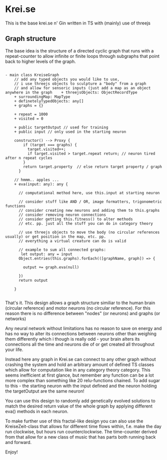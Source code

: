 # Krei.se

This is the base krei.se n' Gin written in TS with (mainly) use of threejs

## Graph structure

The base idea is the structure of a directed cyclic graph that runs with a repeat-counter to allow infinite or finite loops through subgraphs that point back to higher levels of the graph.

```

- main class KreiseGraph
    // add any typed objects you would like to use,
    // i use threejs objects to sculpture a "body" from a graph
    // and allow for sensoric inputs (just add a map as an object anywhere in the graph    + threejsObjects: ObjectRecordType
    + surroundingMap: MapType
    + definetelyTypedObjects: any[]
    + graphs = {}

    + repeat = 1000
    + visited = 0

    + public targetOutput // used for training
    + public input // only used in the starting neuron

    constructor() --> Proxy { 
        if (target === graphs) {
          target.visited++; 
          if target.visited > target.repeat return; // neuron tired after n repeat cycles
        }
        return target.property  // else return target property / graph
      }

    // hmmm.. apples ...    
    + eva(input: any): any {
      
      // computational method here, use this.input at starting neuron

      // consider stuff like AND / OR, image formatters, trigonometric functions
      // consider creating new neurons and adding them to this.graphs
      // consider removing neuron connections
      // consider getting this.fitness() to alter methods
      // etc. pp. just all the stuff you can do in category theory

      // use threejs objects to move the body (no circular references usually) or get position in the map, etc. pp.
      // everything a virtual creature can do is valid

      // example to sum all connected graphs:
       let output: any = input
      Object.entries(this.graphs).forEach(([graphName, graph]) => {
        
        output += graph.eva(null)

      })
      return output

    }
    
```

That's it. This design allows a graph structure similiar to the human brain (circular reference) and motor neurons (no circular reference). For this reason there is no difference between "nodes" (or neurons) and graphs (or networks)

Any neural network without limitations has no reason to save on energy and has no way to alter its connections between neurons other than weighing them differently which i though is really odd - your brain alters its connections all the time and neurons die of or get created all throughout your life. 

Instead here any graph in Krei.se can connect to any other graph without crashing the system and hold an arbitrary amount of defined TS classes which allow for computation like in any category theory category. This seems inefficient at first glance, but remember any function can be a lot more complex than something like 20 relu-functions chained. To add sugar to this - the starting neuron with the input defined and the neuron holding the targetOutput are the same neuron!

You can use this design to randomly add genetically evolved solutions to match the desired return value of the whole graph by applying different eva() methods in each neuron.

To make further use of this fractal-like design you can also use the KreiseZeit-class that allows for different time flows within, f.e. make the day run clockwise, but hours run counterclockwise. The time-counter derived from that allow for a new class of music that has parts both running back and forward.

Enjoy!
